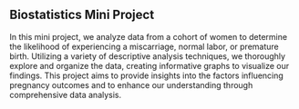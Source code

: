 ## Biostatistics Mini Project

In this mini project, we analyze data from a cohort of women to determine the likelihood of experiencing a miscarriage, normal labor, or premature birth. Utilizing a variety of descriptive analysis techniques, we thoroughly explore and organize the data, creating informative graphs to visualize our findings. This project aims to provide insights into the factors influencing pregnancy outcomes and to enhance our understanding through comprehensive data analysis.  
